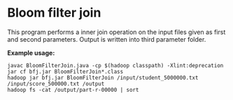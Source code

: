 # Bloom filter join

This program performs a inner join operation on the input files given as first and second parameters. Output is written into third parameter folder.

**Example usage:**
```
javac BloomFilterJoin.java -cp $(hadoop classpath) -Xlint:deprecation
jar cf bfj.jar BloomFilterJoin*.class
hadoop jar bfj.jar BloomFilterJoin /input/student_5000000.txt /input/score_500000.txt /output
hadoop fs -cat /output/part-r-00000 | sort
```
